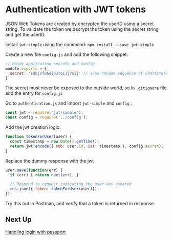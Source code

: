 # Authentication with JWT tokens

JSON Web Tokens are created by encrypted the userID using a secret string. To validate the token we decrypt
the token using the secret string and get the userID.

Install `jwt-simple` using the command:
`npm install --save jwt-simple`

Create a new file `config.js` and add the following snippet:

```javascript
// Holds application secrets and config
module.exports = {
  secret: 'sdkjnfwaeio3roi3jroij' // some random sequence of characters
}
```

The secret must never be exposed to the outside world, so in `.gitignore` file add the entry for `config.js`

Go to `authentication.js` and import `jwt-simple` and `config` :

```javascript
const jwt = require('jwt-simple');
const config = require('../config');
```

Add the jwt creation logic:

```javascript
function tokenForUser(user) {
  const timestamp = new Date().getTime();
  return jwt.encode({ sub: user.id, iat: timestamp }, config.secret);
}
```

Replace the dummy response with the jwt

```javascript
user.save(function(err) {
  if (err) { return next(err); }

  // Respond to request indicating the user was created
  res.json({ token: tokenForUser(user)});
});
```

Try this out in Postman, and verify that a token is returned in response

## Next Up

[Handling login with passport](7_passport.md)


